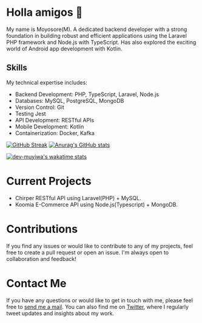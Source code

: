 # Holla amigos 👋
My name is Moyosore(M). A dedicated backend developer with a strong foundation in building robust and efficient applications using the Laravel PHP framework and Node.js with TypeScript. Has also explored the exciting world of Android app development with Kotlin.

## Skills
My technical expertise includes:

- Backend Development: PHP, TypeScript, Laravel, Node.js
- Databases: MySQL, PostgreSQL, MongoDB
- Version Control: Git
- Testing Jest
- API Development: RESTful APIs
- Mobile Development: Kotlin
- Containerization: Docker, Kafka





[![GitHub Streak](https://streak-stats.demolab.com?user=dev-muyiwa&theme=dark&currStreakNum=B81DEB&sideNums=EBBC2D&ring=D8EBAA)](https://git.io/streak-stats)  [![Anurag's GitHub stats](https://github-readme-stats.vercel.app/api?username=dev-muyiwa&theme=radical)](https://github.com/anuraghazra/github-readme-stats)

[![dev-muyiwa's wakatime stats](https://github-readme-stats.vercel.app/api/wakatime?username=muyiwa_tm&layout=compact&theme=gotham&langs_count=6&custom_title=dev-muyiwa's%20wakatime%20weekly%20stats&ra&range=last_7_days)](https://github.com/anuraghazra/github-readme-stats)


# Current Projects
- Chirper RESTful API using Laravel(PHP) + MySQL.
- Koomia E-Commerce API using Node.js(Typescript) + MongoDB.



# Contributions
If you find any issues or would like to contribute to any of my projects, feel free to create a pull request or open an issue. I'm always open to collaboration and feedback!

# Contact Me
<p>If you have any questions or would like to get in touch with me, please feel free to <a href="mailto:muyiwatemilade@gmail.com">send me a mail</a>. You can also find me on <a href="https://twitter.com/muyiwa_tm" target="_blank">Twitter</a>, where I regularly tweet updates and insights about my work.</p>


<!---
dev-muyiwa/dev-muyiwa is a ✨ special ✨ repository because its `README.md` (this file) appears on your GitHub profile.
You can click the Preview link to take a look at your changes.
--->
